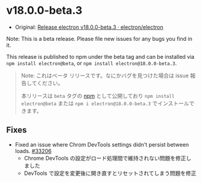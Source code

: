 # v18.0.0-beta.3

- Original: [Release electron v18.0.0-beta.3 · electron/electron](https://github.com/electron/electron/releases/tag/v18.0.0-beta.3)

Note: This is a beta release. Please file new issues for any bugs you find in it.

This release is published to npm under the beta tag and can be installed via `npm install electron@beta`, or `npm install electron@18.0.0-beta.3`.

> Note: これはベータ リリースです。なにかバグを見つけた場合は issue 報告してください。
>
> 本リリースは `beta` タグの [npm](https://www.npmjs.com/package/electron) として公開しており `npm install electron@beta` または `npm i electron@18.0.0-beta.3` でインストールできます。

## Fixes

- Fixed an issue where Chrom DevTools settings didn't persist between loads. [#33206](https://github.com/electron/electron/pull/33206)
  - Chrome DevTools の設定がロード処理間で維持されない問題を修正しました
  - DevTools で設定を変更後に開き直すとリセットされてしまう問題を修正
